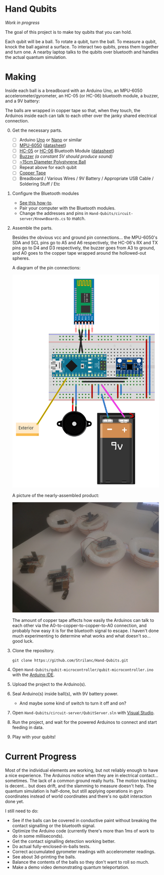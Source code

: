 # Hand Qubits

*Work in progress*

The goal of this project is to make toy qubits that you can hold.

Each qubit will be a ball.
To rotate a qubit, turn the ball.
To measure a qubit, knock the ball against a surface.
To interact two qubits, press them together and turn one.
A nearby laptop talks to the qubits over bluetooth and handles the actual quantum simulation.

# Making

Inside each ball is a breadboard with an Arduino Uno, an MPU-6050 accelerometer/gyrometer, an HC-05 (or HC-06) bluetooth module, a buzzer, and a 9V battery:

The balls are wrapped in copper tape so that, when they touch, the Arduinos inside each can talk to each other over the janky shared electrical connection.

0. Get the necessary parts.

    - [ ] Arduino [Uno](https://www.arduino.cc/en/Main/ArduinoBoardUno) or [Nano](https://www.arduino.cc/en/Main/arduinoBoardNano) or similar
    - [ ] [MPU-6050](http://playground.arduino.cc/Main/MPU-6050) ([datasheet](https://www.invensense.com/wp-content/uploads/2015/02/MPU-6000-Datasheet1.pdf))
    - [ ] [HC-05](https://www.amazon.com/Wireless-Bluetooth-Serial-Transceiver-Module/dp/B00INWZRNC) or [HC-06](https://www.amazon.com/Pass-Through-Communication-Compatible-Atomic-Market/dp/B00TNOO438) Bluetooth Module ([datasheet](https://www.olimex.com/Products/Components/RF/BLUETOOTH-SERIAL-HC-06/resources/hc06.pdf))
    - [ ] [Buzzer](https://www.amazon.com/gp/product/B00B0Q4KKO/ref=oh_aui_detailpage_o02_s00?ie=UTF8&psc=1) *(a constant 5V should produce sound)*
    - [ ] [~15cm Diameter Polystyrene Ball](https://www.amazon.com/Crafts-Brand-Smooth-Polystyrene-Styrofoam/dp/B00ETI28MC/ref=sr_1_cc_3?s=aps&ie=UTF8&qid=1485400789&sr=1-3-catcorr)
    - [ ] Repeat above for each qubit
    - [ ] [Copper Tape](https://www.amazon.com/BCP-Single-sided-Conductive-Shielding-Copper/dp/B01DVZ1G1C/ref=sr_1_3?s=industrial&ie=UTF8&qid=1485400752&sr=1-3&keywords=copper+tape)
    - [ ] Breadboard / Various Wires / 9V Battery / Appropriate USB Cable / Soldering Stuff / Etc

0. Configure the Bluetooth modules

    - [See this how-to](https://arduino-info.wikispaces.com/BlueTooth-HC05-HC06-Modules-How-To).
    - Pair your computer with the Bluetooth modules.
    - Change the addresses and pins in `Hand-Qubits/circuit-server/KnownBoards.cs` to match.


0. Assemble the parts.

    Besides the obvious vcc and ground pin connections... the MPU-6050's SDA and SCL pins go to A5 and A6 respectively, the HC-06's RX and TX pins go to D4 and D3 respectively, the buzzer goes from A3 to ground, and A0 goes to the copper tape wrapped around the hollowed-out spheres.


    A diagram of the pin connections:

    ![layout](/img/layout.png)

    A picture of the nearly-assembled product:

    ![guts](/img/guts.jpg)

    The amount of copper tape affects how easily the Arduinos can talk to each other via the A0-to-copper-to-copper-to-A0 connection, and probably how easy it is for the bluetooth signal to escape.
    I haven't done much experimenting to determine what works and what doesn't so... good luck.

0. Clone the repository.

    `git clone https://github.com/Strilanc/Hand-Qubits.git`

0. Open `Hand-Qubits/qubit-microcontroller/qubit-microcontroller.ino` with the [Arduino IDE](https://www.arduino.cc/en/main/software).

0. Upload the project to the Arduino(s).

0. Seal Arduino(s) inside ball(s), with 9V battery power.

    - And maybe some kind of switch to turn it off and on?

0. Open `Hand-Qubits/circuit-server/QubitServer.sln` with [Visual Studio](https://www.visualstudio.com/vs/community/).

0. Run the project, and wait for the powered Arduinos to connect and start feeding in data.

0. Play with your qubits!

# Current Progress

Most of the individual elements are working, but not reliably enough to have a nice experience.
The Arduinos notice when they are in electrical contact... sometimes.
The lack of a common ground really hurts.
The motion tracking is decent... but does drift, and the slamming to measure doesn't help.
The quantum simulation is half-done, but still applying operations in gyro coordinates instead of world coordinates and there's no qubit interaction done yet.

I still need to do:

- See if the balls can be covered in conductive paint without breaking the contact signalling or the bluetooth signal.
- Optimize the Arduino code (currently there's more than 1ms of work to do in some milliseconds).
- Get the contact signalling detection working better.
- Do actual fully-enclosed-in-balls tests.
- Correct accumulated gyrometer readings with accelerometer readings.
- See about 3d-printing the balls.
- Balance the contents of the balls so they don't want to roll so much.
- Make a demo video demonstrating quantum teleportation.

